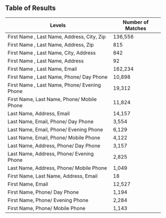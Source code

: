 ## Table of Results

| Levels                                                                      | Number of Matches |
|----------------------------------------------------------|------------------------|
| First Name , Last Name, Address, City, Zip            | 136,556                    |
| First Name , Last Name, Address, Zip                    | 815                           |
| First Name , Last Name, City, Address                   | 842                           |
| First Name , Last Name, Address                           | 92                             |
| First Name , Last Name, Email                                | 162,234                   |
| First Name , Last Name, Phone/ Day Phone           | 10,898                     |
| First Name , Last Name, Phone/ Evening Phone     | 19,312                    |
| First Name, Last Name, Phone/ Mobile Phone        | 11,824                    |
| Last Name, Address, Email                                      | 14,157                    |
| Last Name, Email, Phone/ Day Phone                     | 3,554                      |
| Last Name, Email, Phone/ Evening Phone               | 6,129                      |
| Last Name, Email, Phone/ Mobile Phone                 | 4,122                      |
| Last Name, Address, Phone/ Day Phone                 | 3,157                      |
| Last Name, Address, Phone/ Evening Phone          | 2,825                      |
| Last Name, Address, Phone/ Mobile Phone            | 1,049                      |
| First Name, Last Name, Address, Email                  | 18                           |
| First Name, Email                                                    | 12,527                     |
| First Name, Phone/ Day Phone                               | 1,194                       |
| First Name, Phone/ Evening Phone                        | 2,284                       |
| First Name, Phone/ Mobile Phone                          | 1,143                       |
